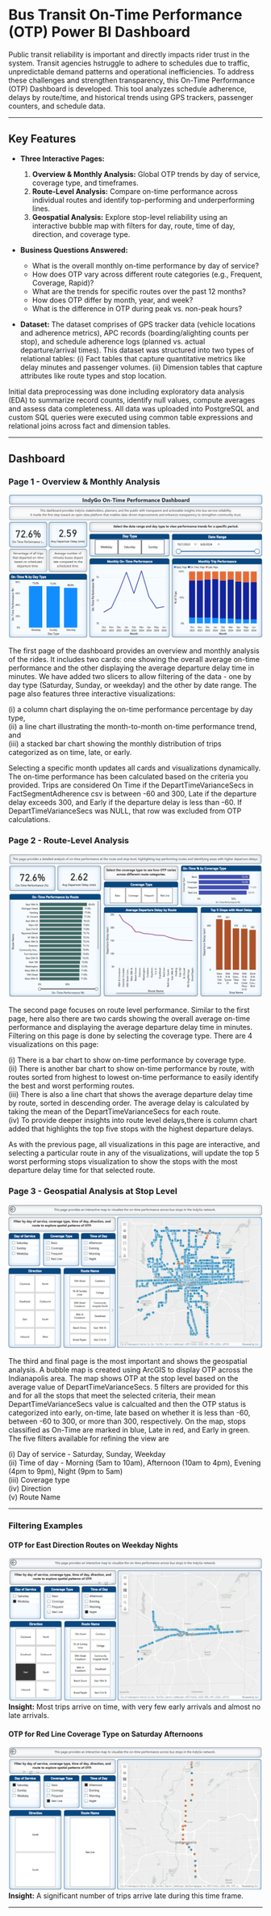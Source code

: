# Bus Transit On-Time Performance (OTP) Power BI Dashboard

Public transit reliability is important and directly impacts rider trust in the system. Transit agencies hstruggle to adhere to schedules due to traffic, unpredictable demand patterns and operational inefficiencies. To address these challenges and strengthen transparency, this On-Time Performance (OTP) Dashboard is developed. This tool analyzes schedule adherence, delays by route/time, and historical trends using GPS trackers, passenger counters, and schedule data.

---

## Key Features

- **Three Interactive Pages:**
  1. **Overview & Monthly Analysis:** Global OTP trends by day of service, coverage type, and timeframes.
  2. **Route-Level Analysis:** Compare on-time performance across individual routes and identify top-performing and underperforming lines.
  3. **Geospatial Analysis:** Explore stop-level reliability using an interactive bubble map with filters for day, route, time of day, direction, and coverage type.

- **Business Questions Answered:**
  - What is the overall monthly on-time performance by day of service?
  - How does OTP vary across different route categories (e.g., Frequent, Coverage, Rapid)?
  - What are the trends for specific routes over the past 12 months?
  - How does OTP differ by month, year, and week?
  - What is the difference in OTP during peak vs. non-peak hours?

- **Dataset:**
The dataset comprises of GPS tracker data (vehicle locations and adherence metrics), APC records (boarding/alighting counts per stop), and schedule adherence logs (planned vs. actual departure/arrival times). This dataset was structured into two types of relational tables:
(i) Fact tables that capture quantitative metrics like delay minutes and passenger volumes.
(ii) Dimension tables that capture attributes like route types and stop location.

Initial data preprocessing was done including exploratory data analysis (EDA) to summarize record counts, identify null values, compute averages and assess data completeness. All data was uploaded into PostgreSQL and custom SQL queries were executed using common table expressions and relational joins across fact and dimension tables. 

---

## Dashboard

### Page 1 - Overview & Monthly Analysis  
<img src="/images/page_1.png"><br>

The first page of the dashboard provides an overview and monthly analysis of the rides. It includes two cards: one showing the overall average on-time performance and the other displaying the average departure delay time in minutes. We have added two slicers to allow filtering of the data - one by day type (Saturday, Sunday, or weekday) and the other by date range. The page also features three interactive visualizations:<br>

(i) a column chart displaying the on-time performance percentage by day type,<br>
(ii) a line chart illustrating the month-to-month on-time performance trend, and<br>
(iii) a stacked bar chart showing the monthly distribution of trips categorized as on time, late, or early.<br>

Selecting a specific month updates all cards and visualizations dynamically. The on-time performance has been calculated based on the criteria you provided. Trips are considered On Time if the DepartTimeVarianceSecs in FactSegmentAdherence csv is between -60 and 300, Late if the departure delay exceeds 300, and Early if the departure delay is less than -60. If DepartTimeVarianceSecs was NULL, that row was excluded from OTP calculations.

### Page 2 - Route-Level Analysis  
<img src="/images/page_2.png"><br>

The second page focuses on route level performance. Similar to the first page, here also there are two cards showing the overall average on-time performance and displaying the average departure delay time in minutes. Filtering on this page is done by selecting the coverage type. There are 4 visualizations on this page:

(i) There is a bar chart to show on-time performance by coverage type. <br>
(ii) There is another bar chart to show on-time performance by route, with routes sorted from highest to lowest on-time performance to easily identify the best and worst performing routes.<br>
(iii) There is also a line chart that shows the average departure delay time by route, sorted in descending order. The average delay is calculated by taking the mean of the DepartTimeVarianceSecs for each route. <br>
(iv) To provide deeper insights into route level delays,there is column chart added that highlights the top five stops with the highest departure delays. 

As with the previous page, all visualizations in this page are interactive, and selecting a particular route in any of the visualizations, will update the top 5 worst performing stops visualization to show the stops with the most departure delay time for that selected route. 

### Page 3 - Geospatial Analysis at Stop Level  
<img src="/images/page_3.png"><br>

The third and final page is the most important and shows the geospatial analysis. A bubble map is created using ArcGIS to display OTP across the Indianapolis area. The map shows OTP at the stop level based on the average value of DepartTimeVarianceSecs. 5 filters are provided for this and for all the stops that meet the selected criteria, their mean DepartTimeVarianceSecs value is calcualted and then the OTP status is categorized into early, on-time, late based on whether it is less than -60, between -60 to 300, or more than 300, respectively. On the map, stops classified as On-Time are marked in blue, Late in red, and Early in green.
The five filters available for refining the view are

(i) Day of service - Saturday, Sunday, Weekday<br>
(ii) Time of day - Morning (5am to 10am), Afternoon (10am to 4pm), Evening (4pm to 9pm), Night (9pm to 5am)<br>
(iii) Coverage type<br>
(iv) Direction<br>
(v) Route Name

---


### Filtering Examples

#### OTP for East Direction Routes on Weekday Nights  
<img src="/images/page_3_filter_1.png"><br>
**Insight:** Most trips arrive on time, with very few early arrivals and almost no late arrivals.

#### OTP for Red Line Coverage Type on Saturday Afternoons  
<img src="/images/page_3_filter_2.png"><br>
**Insight:** A significant number of trips arrive late during this time frame.

---
